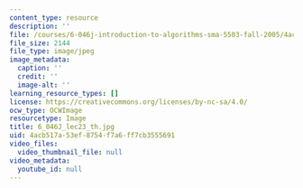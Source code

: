 ```yaml
---
content_type: resource
description: ''
file: /courses/6-046j-introduction-to-algorithms-sma-5503-fall-2005/4acb517a53ef8754f7a6ff7cb3555691_6_046J_lec23_th.jpg
file_size: 2144
file_type: image/jpeg
image_metadata:
  caption: ''
  credit: ''
  image-alt: ''
learning_resource_types: []
license: https://creativecommons.org/licenses/by-nc-sa/4.0/
ocw_type: OCWImage
resourcetype: Image
title: 6_046J_lec23_th.jpg
uid: 4acb517a-53ef-8754-f7a6-ff7cb3555691
video_files:
  video_thumbnail_file: null
video_metadata:
  youtube_id: null
---
```

